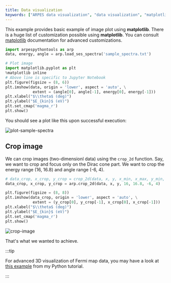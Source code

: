 ```yaml
---
title: Data visualization
keywords: ["ARPES data visualization", "data visualization", "matplotlib", "python data visualization"]
---
```

This example provides basic example of image plot using **matplotlib**. There is
a huge list of customization possible using **matplotlib**. You can consult
[matplotlib](https://matplotlib.org) documentation for advanced customizations.
```python showLineNumbers
import arpespythontools as arp
data, energy, angle = arp.load_ses_spectra('sample_spectra.txt')

# Plot image
import matplotlib.pyplot as plt
%matplotlib inline
# Above line is specific to Jupyter Notebook
plt.figure(figsize = (8, 6))
plt.imshow(data, origin = 'lower', aspect = 'auto', \
            extent = (angle[0], angle[-1], energy[0], energy[-1]))
plt.xlabel("$\\theta$ (deg)")
plt.ylabel("$E_{kin}$ (eV)")
plt.set_cmap('magma_r')
plt.show()
```

You should see a plot like this upon successful execution:

<picture>
  <source type="image/webp" srcSet={require("/img/plot-sample-spectra.webp").default} />
  <img src={require("/img/plot-sample-spectra.png").default} alt="plot-sample-spectra" />
</picture>

## Crop image

We can crop images (two-dimensionl data) using the `crop_2d` function. Say, we
want to crop and focus only on the Dirac cone part. We want to crop the energy
range (16, 16.8) and angle range (-6, 4).

```python showLineNumbers
# data_crop, x_crop, y_crop = crop_2d(data, x, y, x_min, x_max, y_min, y_max)
data_crop, x_crop, y_crop = arp.crop_2d(data, x, y, 16, 16.8, -6, 4)

plt.figure(figsize = (8, 8))
plt.imshow(data_crop, origin = 'lower', aspect = 'auto', \
            extent = (y_crop[0], y_crop[-1], x_crop[0], x_crop[-1]))
plt.xlabel("$\\theta$ (deg)")
plt.ylabel("$E_{kin}$ (eV)")
plt.set_cmap('magma_r')
plt.show()
```

<picture>
  <source type="image/webp" srcSet={require("/img/crop-image.webp").default} />
  <img src={require("/img/crop-image.png").default} alt="crop-image" />
</picture>

That's what we wanted to achieve.

:::tip

For advanced 3D visualization of Fermi map data, you may have a look at
[this example](https://pranabdas.github.io/python-tutorial/matplotlib/3d-vol)
from my Python tutorial.

:::

